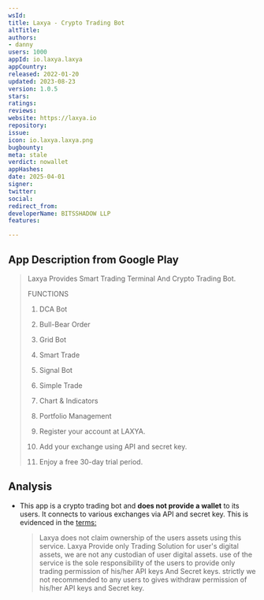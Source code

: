 ```yaml
---
wsId: 
title: Laxya - Crypto Trading Bot
altTitle: 
authors:
- danny
users: 1000
appId: io.laxya.laxya
appCountry: 
released: 2022-01-20
updated: 2023-08-23
version: 1.0.5
stars: 
ratings: 
reviews: 
website: https://laxya.io
repository: 
issue: 
icon: io.laxya.laxya.png
bugbounty: 
meta: stale
verdict: nowallet
appHashes: 
date: 2025-04-01
signer: 
twitter: 
social: 
redirect_from: 
developerName: BITSSHADOW LLP
features: 

---
```


## App Description from Google Play

> Laxya Provides Smart Trading Terminal And Crypto Trading Bot.
>
> FUNCTIONS
>
> 1. DCA Bot
> 2. Bull-Bear Order
> 3. Grid Bot
> 4. Smart Trade
> 5. Signal Bot
> 6. Simple Trade
> 7. Chart & Indicators
> 8. Portfolio Management
>
> 1. Register your account at LAXYA.
> 2. Add your exchange using API and secret key.
> 3. Enjoy a free 30-day trial period.

## Analysis 

- This app is a crypto trading bot and **does not provide a wallet** to its users. It connects to various exchanges via API and secret key. This is evidenced in the [terms:](https://laxya.io/en/terms)
  > Laxya does not claim ownership of the users assets using this service. Laxya Provide only Trading Solution for user's digital assets, we are not any custodian of user digital assets. use of the service is the sole responsibility of the users to provide only trading permission of his/her API keys And Secret keys. strictly we not recommended to any users to gives withdraw permission of his/her API keys and Secret key. 
